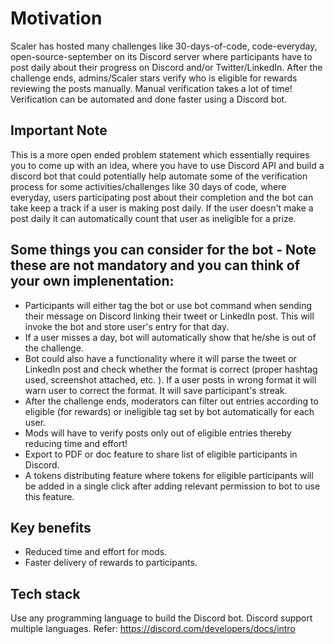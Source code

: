 # Motivation

Scaler has hosted many challenges like 30-days-of-code, code-everyday, open-source-september on its Discord server where participants have to post daily about their progress on Discord and/or Twitter/LinkedIn. After the challenge ends, admins/Scaler stars verify who is eligible for rewards reviewing the posts manually.
Manual verification takes a lot of time! Verification can be automated and done faster using a Discord bot.


## Important Note
This is a more open ended problem statement which essentially requires you to come up with an idea, where you have to use Discord API and build a discord bot that could potentially help automate some of the verification process for some activities/challenges like 30 days of code, where everyday, users participating post about their completion and the bot can take keep a track if a user is making post daily. 
If the user doesn't make a post daily it can automatically count that user as ineligible for a prize. 

## Some things you can consider for the bot - Note these are not mandatory and you can think of your own implenentation: 

- Participants will either tag the bot or use bot command when sending their message on Discord linking their tweet or LinkedIn post. This will invoke the bot and store user's entry for that day.
- If a user misses a day, bot will automatically show that he/she is out of the challenge.
- Bot could also have a functionality where it will parse the tweet or LinkedIn post and check whether the format is correct (proper hashtag used, screenshot attached, etc. ). If a user posts in wrong format it will warn user to correct the format. It will save participant's streak.
- After the challenge ends, moderators can filter out entries according to eligible (for rewards) or ineligible tag set by bot automatically for each user.
- Mods will have to verify posts only out of eligible entries thereby reducing time and effort!
- Export to PDF or doc feature to share list of eligible participants in Discord.
- A tokens distributing feature where tokens for eligible participants will be added in a single click after adding relevant permission to bot to use this feature.

 
## Key benefits
- Reduced time and effort for mods.
- Faster delivery of rewards to participants.


## Tech stack
Use any programming language to build the Discord bot. Discord support multiple languages.
Refer: https://discord.com/developers/docs/intro
